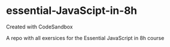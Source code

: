 # essential-JavaScipt-in-8h
Created with CodeSandbox

A repo with all exersices for the Essential JavaScript in 8h course
